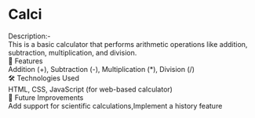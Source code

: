 # Calci
Description:-
<br>
This is a basic calculator that performs arithmetic operations like addition, subtraction, multiplication, and division.
<br>
🚀 Features
<br>
Addition (+),
Subtraction (-),
Multiplication (*),
Division (/)
<br>
🛠 Technologies Used
<br>
HTML, CSS, JavaScript (for web-based calculator)
<br>
📌 Future Improvements
<br>
Add support for scientific calculations,Implement a history feature
